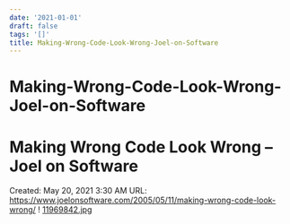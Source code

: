 ```yaml
---
date: '2021-01-01'
draft: false
tags: '[]'
title: Making-Wrong-Code-Look-Wrong-Joel-on-Software
---
```


# Making-Wrong-Code-Look-Wrong-Joel-on-Software

# Making Wrong Code Look Wrong – Joel on Software
Created: May 20, 2021 3:30 AM
URL: https://www.joelonsoftware.com/2005/05/11/making-wrong-code-look-wrong/
!
[11969842.jpg](Making%20Wrong%20Code%20Look%20Wrong%20%E2%80%93%20Joel%20on%20Software%204dbc7c6c9e1142ce860f0f0f3153693e/11969842.jpg)
